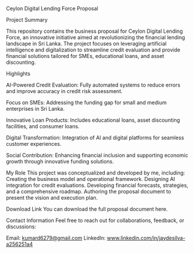 Ceylon Digital Lending Force Proposal

Project Summary

This repository contains the business proposal for Ceylon Digital Lending Force, an innovative initiative aimed at revolutionizing the financial lending landscape in Sri Lanka. The project focuses on leveraging artificial intelligence and digitalization to streamline credit evaluation and provide financial solutions tailored for SMEs, educational loans, and asset discounting.

Highlights

AI-Powered Credit Evaluation: Fully automated systems to reduce errors and improve accuracy in credit risk assessment.

Focus on SMEs: Addressing the funding gap for small and medium enterprises in Sri Lanka.

Innovative Loan Products: Includes educational loans, asset discounting facilities, and consumer loans.

Digital Transformation: Integration of AI and digital platforms for seamless customer experiences.

Social Contribution: Enhancing financial inclusion and supporting economic growth through innovative funding solutions.

My Role
This project was conceptualized and developed by me, including:
Creating the business model and operational framework.
Designing AI integration for credit evaluations.
Developing financial forecasts, strategies, and a comprehensive roadmap.
Authoring the proposal document to present the vision and execution plan.

Download Link
You can download the full proposal document here.

Contact Information
Feel free to reach out for collaborations, feedback, or discussions:

Email: kumard6279@gmail.com
LinkedIn: www.linkedin.com/in/jaydesilva-a256251a4
